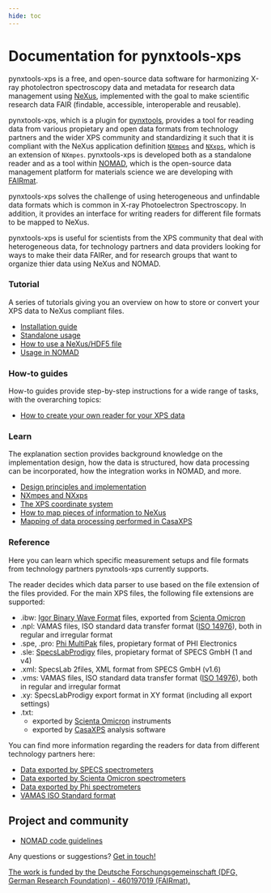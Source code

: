 ```yaml
---
hide: toc
---
```


# Documentation for pynxtools-xps

pynxtools-xps is a free, and open-source data software for harmonizing X-ray photolectron spectroscopy data and metadata for research data management using [NeXus](https://www.nexusformat.org/), implemented with the goal to make scientific research data FAIR (findable, accessible, interoperable and reusable).

pynxtools-xps, which is a plugin for [pynxtools](https://github.com/FAIRmat-NFDI/pynxtools), provides a tool for reading data from various propietary and open data formats from technology partners and the wider XPS community and standardizing it such that it is compliant with the NeXus application definition [`NXmpes`](https://fairmat-nfdi.github.io/nexus_definitions/classes/contributed_definitions/NXmpes.html) and [`NXxps`](https://fairmat-nfdi.github.io/nexus_definitions/classes/contributed_definitions/NXxps.html), which is an extension of `NXmpes`. pynxtools-xps is developed both as a standalone reader and as a tool within [NOMAD](https://nomad-lab.eu/), which is the open-source data management platform for materials science we are developing with [FAIRmat](https://www.fairmat-nfdi.eu/fairmat/).

pynxtools-xps solves the challenge of using heterogeneous and unfindable data formats which is common in X-ray Photoelectron Spectroscopy. In addition, it provides an interface for writing readers for different file formats to be mapped to NeXus.

pynxtools-xps is useful for scientists from the XPS community that deal with heterogeneous data, for technology partners and data providers looking for ways to make their data FAIRer, and for research groups that want to organize thier data using NeXus and NOMAD.

<div markdown="block" class="home-grid">
<div markdown="block"> 

### Tutorial

A series of tutorials giving you an overview on how to store or convert your XPS data to NeXus compliant files.

- [Installation guide](tutorial/installation.md)
- [Standalone usage](tutorial/standalone.md)
- [How to use a NeXus/HDF5 file](tutorial/nexusio.md)
- [Usage in NOMAD](tutorial/nomad.md)

</div>
<div markdown="block">

### How-to guides

How-to guides provide step-by-step instructions for a wide range of tasks, with the overarching topics:

- [How to create your own reader for your XPS data](how-tos/build_a_reader.md)

</div>

<div markdown="block">

### Learn

The explanation section provides background knowledge on the implementation design, how the data is structured, how data processing can be incorporated, how the integration works in NOMAD, and more.

- [Design principles and implementation](explanation/implementation.md)
- [NXmpes and NXxps](explanation/appdefs.md)
- [The XPS coordinate system](explanation/coordinate_system.md)
- [How to map pieces of information to NeXus](explanation/contextualization.md)
- [Mapping of data processing performed in CasaXPS](explanation/data_processing.md)
<!-- - - [NOMAD integration](explanation/nomad_integration.md) -->

</div>
<div markdown="block">

### Reference

Here you can learn which specific measurement setups and file formats from technology partners pynxtools-xps currently supports.

The reader decides which data parser to use based on the file extension of the files provided. For the main XPS files, the following file extensions are supported:

- .ibw: [Igor Binary Wave Format](https://www.wavemetrics.com/) files, exported from [Scienta Omicron](https://scientaomicron.com/en)
- .npl: VAMAS files, ISO standard data transfer format ([ISO 14976](https://www.iso.org/standard/24269.html)), both in regular and irregular format
- .spe, .pro: [Phi MultiPak](https://www.phi.com/surface-analysis-equipment/genesis.html#software:multi-pak-data-reduction-software/) files, propietary format of PHI Electronics
- .sle: [SpecsLabProdigy](https://www.specs-group.com/nc/specs/products/detail/prodigy/) files, propietary format of SPECS GmbH (1 and v4)
- .xml: SpecsLab 2files, XML format from SPECS GmbH (v1.6)
- .vms: VAMAS files, ISO standard data transfer format ([ISO 14976](https://www.iso.org/standard/24269.html)), both in regular and irregular format
- .xy: SpecsLabProdigy export format in XY format (including all export settings)
- .txt:
    - exported by [Scienta Omicron](https://scientaomicron.com/en) instruments
    - exported by [CasaXPS](https://www.casaxps.com/) analysis software

You can find more information regarding the readers for data from different technology partners here:

- [Data exported by SPECS spectrometers](reference/specs.md)
- [Data exported by Scienta Omicron spectrometers](reference/scienta.md)
- [Data exported by Phi spectrometers](reference/phi.md)
- [VAMAS ISO Standard format](reference/vms.md)

</div>
</div>

<h2>Project and community</h2>

- [NOMAD code guidelines](https://nomad-lab.eu/prod/v1/staging/docs/reference/code_guidelines.html) 

Any questions or suggestions? [Get in touch!](https://www.fair-di.eu/fairmat/about-fairmat/team-fairmat)

[The work is funded by the Deutsche Forschungsgemeinschaft (DFG, German Research Foundation) - 460197019 (FAIRmat).](https://gepris.dfg.de/gepris/projekt/460197019?language=en)

